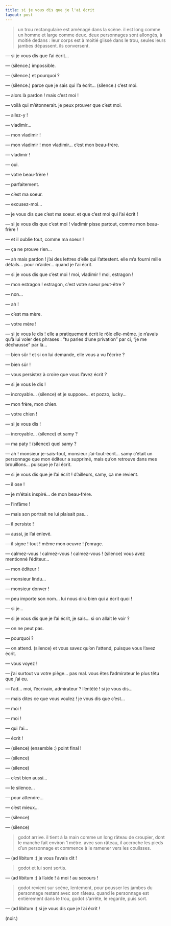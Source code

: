 ```yaml
---
title: si je vous dis que je l'ai écrit
layout: post
---
```


> un trou rectangulaire est aménagé dans la scène. il est long comme un homme et large comme deux. deux personnages sont allongés, à moitié dedans : leur corps est à moitié glissé dans le trou, seules leurs jambes dépassent. ils conversent.

— si je vous dis que l’ai écrit…

— (silence.) impossible.

— (silence.) et pourquoi ?

— (silence.) parce que je sais qui l’a écrit… (silence.) c’est moi.

— alors là pardon ! mais c’est moi !

— voilà qui m’étonnerait. je peux prouver que c’est moi.

— allez-y !

— vladimir…

— mon vladimir !

— mon vladimir ! mon vladimir… c’est mon beau-frère.

— vladimir !

— oui.

— votre beau-frère !

— parfaitement.

— c’est ma soeur.

— excusez-moi…

— je vous dis que c’est ma soeur. et que c’est moi qui l’ai écrit !

— si je vous dis que c’est moi ! vladimir pisse partout, comme mon beau-frère !

— et il oublie tout, comme ma soeur !

— ça ne prouve rien…

— ah mais pardon ! j’ai des lettres d’elle qui l’attestent. elle m’a fourni mille détails… pour m’aider… quand je l’ai écrit.

— si je vous dis que c’est moi ! moi, vladimir ! moi, estragon !

— mon estragon ! estragon, c’est votre soeur peut-être ?

— non…

— ah !

— c’est ma mère.

— votre mère !

— si je vous le dis ! elle a pratiquement écrit le rôle elle-même. je n’avais qu’à lui voler des phrases : “tu parles d’une privation” par ci, “je me déchausse” par là…

— bien sûr ! et si on lui demande, elle vous a vu l’écrire ?

— bien sûr !

— vous persistez à croire que vous l’avez écrit ?

— si je vous le dis !

— incroyable… (silence) et je suppose… et pozzo, lucky…

— mon frère, mon chien.

— votre chien !

— si je vous dis !

— incroyable… (silence) et samy ?

— ma paty ! (silence) quel samy ?

— ah ! monsieur je-sais-tout, monsieur j’ai-tout-écrit… samy c’était un personnage que mon éditeur a supprimé, mais qu’on retrouve dans mes brouillons… puisque je l’ai écrit.

— si je vous dis que je l’ai écrit ! d’ailleurs, samy, ça me revient.

— il ose !

— je m’étais inspiré… de mon beau-frère.

— l’infâme !

— mais son portrait ne lui plaisait pas…

— il persiste !

— aussi, je l’ai enlevé.

— il signe ! tout ! même mon oeuvre ! j’enrage.

— calmez-vous ! calmez-vous ! calmez-vous ! (silence) vous avez mentionné l’éditeur…

— mon éditeur !

— monsieur lindu…

— monsieur donver !

— peu importe son nom... lui nous dira bien qui a écrit quoi !

— si je…

— si je vous dis que je l’ai écrit, je sais… si on allait le voir ?

— on ne peut pas.

— pourquoi ?

— on attend. (silence) et vous savez qu’on l’attend, puisque vous l’avez écrit.

— vous voyez !

— j’ai surtout vu votre piège... pas mal. vous êtes l’admirateur le plus têtu que j’ai eu.

— l’ad… moi, l’écrivain, admirateur ? l’entêté ! si je vous dis...

— mais dites ce que vous voulez ! je vous dis que c’est…

— moi !

— moi !

— qui l’ai…

— écrit !

— (silence) (ensemble :) point final !

— (silence)

— (silence)

— c’est bien aussi…

— le silence…

— pour attendre…

— c’est mieux…

— (silence)

— (silence)

> godot arrive. il tient à la main comme un long râteau de croupier, dont le manche fait environ 1 mètre. avec son râteau, il accroche les pieds d’un personnage et commence à le ramener vers les coulisses.

— (ad libitum :) je vous l’avais dit !

> godot et lui sont sortis.

— (ad libitum :) à l’aide ! à moi ! au secours !

> godot revient sur scène, lentement, pour pousser les jambes du personnage restant avec son râteau. quand le personnage est entièrement dans le trou, godot s’arrête, le regarde, puis sort.

— (ad libitum :) si je vous dis que je l’ai écrit !

(noir.)
